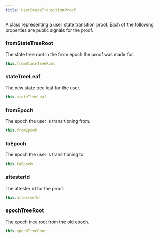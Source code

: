 ```yaml
---
title: UserStateTransitionProof
---
```


A class representing a user state transition proof. Each of the following properties are public signals for the proof.

### fromStateTreeRoot

The state tree root in the from epoch the proof was made for.

```ts
this.fromStateTreeRoot
```

### stateTreeLeaf

The new state tree leaf for the user.

```ts
this.stateTreeLeaf
```

### fromEpoch

The epoch the user is transitioning from.

```ts
this.fromEpoch
```

### toEpoch

The epoch the user is transitioning to.

```ts
this.toEpoch
```

### attesterId

The attester id for the proof.

```ts
this.attesterId
```

### epochTreeRoot

The epoch tree root from the old epoch.

```ts
this.epochTreeRoot
```
